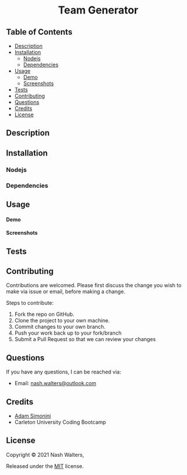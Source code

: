 <h1 align=center> Team Generator</h1>

## Table of Contents
* [Description](#description)
* [Installation](#installation)
  * [Nodejs](#nodejs)
  * [Dependencies](#dependencies)
* [Usage](#usage)
  * [Demo](#demo)
  * [Screenshots](#screenshots)
* [Tests](#tests)
* [Contributing](#contributing)
* [Questions](#questions)
* [Credits](#credits)
* [License](#license)

## Description


## Installation


### Nodejs

### Dependencies


## Usage


#### Demo


#### Screenshots

## Tests


## Contributing
Contributions are welcomed. Please first discuss the change you wish to make via issue or email, before making a change.

Steps to contribute: 
1. Fork the repo on GitHub.
2. Clone the project to your own machine.
3. Commit changes to your own branch.
4. Push your work back up to your fork/branch
5. Submit a Pull Request so that we can review your changes

## Questions       
If you have any questions, I can be reached via:
* <bold>Email</bold>: nash.walters@outlook.com

## Credits
* [Adam Simonini](https://github.com/adamsimonini)
* Carleton University Coding Bootcamp

## License 
Copyright © 2021 Nash Walters,

Released under the [MIT](https://github.com/nashwalters/pro-readme-generator/LICENSE) license.
